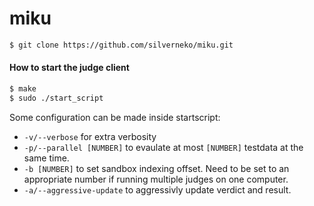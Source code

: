 miku
==

```bash
$ git clone https://github.com/silverneko/miku.git
```

#### How to start the judge client
```bash
$ make
$ sudo ./start_script
```
Some configuration can be made inside startscript:
- `-v/--verbose` for extra verbosity
- `-p/--parallel [NUMBER]` to evaulate at most `[NUMBER]` testdata at the same time.
- `-b [NUMBER]` to set sandbox indexing offset. Need to be set to an appropriate number if running multiple judges on one computer.
- `-a/--aggressive-update` to aggressivly update verdict and result.
